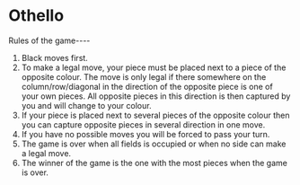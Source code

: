 # Othello
Rules of the game----
1. Black moves first.
2. To make a legal move, your piece must be placed next to a piece of
the opposite colour. The move is only legal if there somewhere on the
column/row/diagonal in the direction of the opposite piece is one of
your own pieces. All opposite pieces in this direction is then captured
by you and will change to your colour.
3. If your piece is placed next to several pieces of the opposite colour
then you can capture opposite pieces in several direction in one move.
4. If you have no possible moves you will be forced to pass your turn.
5. The game is over when all fields is occupied or when no side can make
a legal move.
6. The winner of the game is the one with the most pieces when the game
is over.
